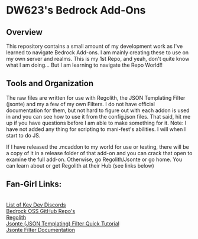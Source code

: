 # DW623's Bedrock Add-Ons

## Overview
This repository contains a small amount of my development work as I've learned to navigate Bedrock Add-ons.  I am mainly creating these to use on my own server and realms.  This is my 1st Repo, and yeah, don't quite know what I am doing... But I am learning to navigate the Repo World!!

## Tools and Organization
The raw files are written for use with Regolith, the JSON Templating Filter (jsonte) and my a few of my own Filters. I do not have official documentation for them, but not hard to figure out with each addon is used in and you can see how to use it from the config.json files.  That said, hit me up if you have questions before I am able to make something for it.  Note: I have not added any thing for scripting to mani-fest's abilities.  I will when I start to do JS.

If I have released the .mcaddon to my world for use or testing, there will be a copy of it in a release folder of that add-on and you can crack that open to examine the full add-on.  Otherwise, go Regolith/Jsonte or go home.  You can learn about or get Regolith at their Hub (see links below)

## Fan-Girl Links:
<br>[List of Key Dev Discords](https://wiki.bedrock.dev/discord.html)
<br>[Bedrock OSS GitHub Repo's](https://github.com/Bedrock-OSS)
<br>[Regolith](https://bedrock-oss.github.io/regolith/)
<br>[Jsonte (JSON Templating) Filter Quick Tutorial](https://mcdevkit.com/tutorial)
<br>[Jsonte Filter Documentation](https://docs.mcdevkit.com/json-templating-engine/)

